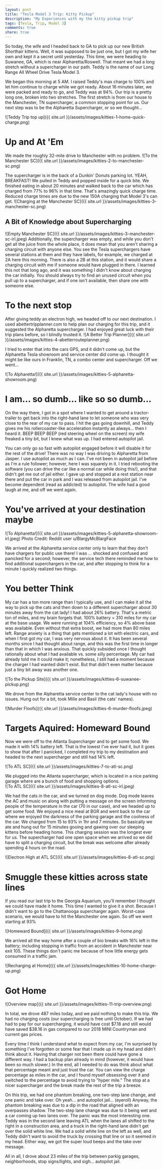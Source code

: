 ```yaml
---
layout: post
title: "Tesla Model 3 Trip: Kitty Pickup"
description: "My Experiences with my the kitty pickup trip"
tags: [Tesla, Trip, Model 3]
comments: true
share: true
---
```


So today, the wife and I headed back to GA to pick up our new British Shorthair kittens. Well, it was supposed to be just one, but I got my wife her own and kept it a secret until yesterday.  This time, we were heading to Suwanee, GA, which is near Alpharetta/Roswell. That meant we had a long stretch without a supercharger in our path. Teddy is the name of our Long Range All Wheel Drive Tesla Model 3. 

We began this morning at 5 AM. I raised Teddy's max charge to 100% and let him continue to charge while we got ready. About 16 minutes later, we were packed and ready to go, and Teddy was at 94%. Our trip is a pretty long one, broken into two stretches. The first stretch is from our house to the Manchester, TN supercharger, a common stopping point for us. Our next step was to be the Alpharetta Supercharger, or so we thought...

![Teddy Trip top up]({{ site.url }}/assets/images/kitties-1-home-quick-charge.png)

# Up and At 'Em

We made the roughly 32-mile drive to Manchester with no problem. 
![To the Manchester SC]({{ site.url }}/assets/images/kitties-2-to-manchester-sc.png)

The supercharger is in the back of a Dunkin' Donuts parking lot. YEAH, BREAKFAST! We pulled in Teddy and popped inside for a quick bite. We finished eating in about 20 minutes and walked back to the car which has charged from 77% to 96% in that time. That's amazingly quick charge time. Reduced charge times are due to the new 150A charging that Model 3's can get.
![Charging at the Manchester SC]({{ site.url }}/assets/images/kitties-3-manchester-sc.png)


## A Bit of Knowledge about Supercharging
![Empty Manchester SC]({{ site.url }}/assets/images/kitties-3-manchester-sc-irl.jpeg)
Additionally, the supercharger was empty, and while you don't get all the juice from the whole place, it does mean that you aren't sharing a charging circuit with anyone else.  You see the Tesla superchargers have several stations at them and they have labels, for example, we charged at 2A here this morning. There is also a 2B at this station, and it would share a charging circuit with me if someone would have plugged in there.  I learned this not that long ago, and it was something I didn't know about charging the car initially.  You should always try to find an unused circuit when you pull up to a supercharger, and if one isn't available, then share one with someone else. 

# To the next stop

After giving teddy an electron high, we headed off to our next destination.  I used abettertripplanner.com to help plan our charging for this trip, and it suggested the Alpharetta supercharger.  I had enjoyed great luck with their trip plans before, so I blindly trusted it.
![A Better Trip Planner]({{ site.url }}/assets/images/kitties-4-abetterrouteplanner.png)

I tried to enter that into the cars GPS, and it didn't come up, but the Alpharetta Tesla showroom and service center did come up.  I thought it might be like ours in Franklin, TN, a combo center and supercharger. Off we went...

![To Alpharetta!]({{ site.url }}/assets/images/kitties-5-alpharetta-showroom.png)

# I am... so dumb... like so so dumb...
On the way there, I got in a spot where I wanted to get around a tractor-trailer to get back into the right-hand lane to let someone who was very close to the rear of my car to pass. I hit the gas going downhill, and Teddy gives me his rollercoaster-like acceleration instantly as always... then I heard it. BEEP BEEP BEEP (red steering wheel on the screen) my wife freaked a tiny bit, but I knew what was up. I had entered autopilot jail. 

You can only go so fast with autopilot engaged before it will disable it for the rest of the drive! There was no way I was driving to Alpharetta from Jasper. I use autopilot as much as I can. I've not been in autopilot jail before as I'm a rule follower; however, here I was squarely in it. I tried rebooting the software (you can drive the car like a normal car while doing this!), and that didn't get me out of jail either. I gave up and stopped at a rest station near there and put the car in park and I was released from autopilot jail. I've become dependent (read as addicted) to autopilot. The wife had a good laugh at me, and off we went again. 

# You've arrived at your destination maybe
![To Alpharetta!]({{ site.url }}/assets/images/kitties-5-alpharetta-showroom-irl.jpeg)
Photo Credit: Reddit user u/BlargyMcBlargFace 

We arrived at the Alpharetta service center only to learn that they don't have chargers for public use there! I was ... shocked and confused and panicked for a second; however, the service tech there reminded me how to find additional superchargers in the car, and after stopping to think for a minute I quickly realized two things. 
 

# You better Think

My car has a ton more range than I typically use, and I can make it all the way to pick up the cats and then down to a different supercharger about 30 minutes away from the cat lady! I had about 26% battery. That's a metric ton of miles, and my brain forgets that. 100% battery = 310 miles for my car at the base usage. We were running at 104% efficiency, so 4% above base was available. Even without that extra boost, we had more than 80 miles left. Range anxiety is a thing that gets mentioned a lot with electric cars, and when I first got my car, I was very nervous about it. It has been several months since I had thought about range, and this was the first time in longer than that in which I was anxious. That quickly subsided once I thought rationally about what I had available vs. some silly percentage. My car had already told me it could make it; nonetheless, I still had a moment because the charger I had wanted didn't exist. But that didn't even matter because just a tiny bit away was another one.  

![To the Pickup Site]({{ site.url }}/assets/images/kitties-6-suwanee-pickup.png)

We drove from the Alpharetta service center to the cat lady's house with no issues. Hung out for a bit, took Mille and Basil (the cats' names).

![Murder Floofs]({{ site.url }}/assets/images/kitties-6-murder-floofs.jpeg)

# Targets Aquired: Homeward Bound

Now we were off to the Atlanta Supercharger and to get some food. We made it with 14% battery left. That is the lowest I've ever had it, but it goes to show that after I panicked, I completed my trip to my destination and headed to the next supercharger and still had 14% left. 

![To ATL SC]({{ site.url }}/assets/images/kitties-7-to-atl-sc.png)

We plugged into the Atlanta supercharger, which is located in a nice parking garage where are a bunch of food and shopping options.  
![To ATL SC]({{ site.url }}/assets/images/kitties-8-atl-sc-irl.jpeg)

We had the cats in the car, and we turned on dog mode. Dog mode leaves the AC and music on along with putting a message on the screen informing people of the temperature in the car (70 in our case), and we headed up to get some food. We enjoyed a nice meal at BGR and went back to the car where we enjoyed the darkness of the parking garage and the coolness of the car. We charged from 15 to 93% in 1hr and 7 minutes. So basically we ate and hung out for 15 minutes gooing and gawing over our sleeping kittens before heading home. This charging session was the longest ever for us. The supercharger had one open space when we arrived so we did have to split a charging circuit, but the break was welcome after already spending 4 hours on the road. 

![Electron High at ATL SC]({{ site.url }}/assets/images/kitties-8-atl-sc.png)

# Smuggle these kitties across state lines

If you read our last trip to the Georgia Aquarium, you'll remember I thought we could have made it home.  This time I wanted to give it a shot. Because I didn't want to go to the Chattanooga supercharger again.  Worst-case scenario, we would have to hit the Manchester one again.  So off we went starting at 93%

![Homeward Bound]({{ site.url }}/assets/images/kitties-9-home.png)


We arrived all the way home after a couple of bio breaks with 16% left in the battery; including stopping in traffic from an accident in Manchester near exit 105. These things don't panic me because of how little energy gets consumed in a traffic jam. 

![Recharging at Home]({{ site.url }}/assets/images/kitties-10-home-charge-up.png)

# Got Home
![Overview map]({{ site.url }}/assets/images/kitties-11-trip-overview.png)

In total, we drove 487 miles today, and we paid nothing to make this trip. We had no charging costs (our supercharging is free until October). If we had had to pay for our supercharging, it would have cost $7.18 and still would have saved $38.16 in gas compared to our 2018 MINI Countryman and current gas prices. 

Every time I think I understand what to expect from my car, I'm surprised by something I've forgotten or some fear that I made up in my head and didn't think about it. Having that charger not been there could have gone a different way. I had a backup plan already in mind (however, it would have been so much slower.)  In the end, all I needed to do was think about what that percentage meant and just trust the car. You can view the charge percentage as miles in the car, and I found myself obsessing over it and switched to the percentage to avoid trying to "hyper mile."  The stop at a nicer supercharger and the break made the rest of the trip a breeze.

On this trip, we had one phantom breaking, one two-step lane change, and one panic and take over. Oh yeah... and autopilot jail... (eyeroll) Anyway, the phantom breaking was due to a dip in the road that aligned with an overpasses shadow. The two-step lane change was due to it being wet and a car coming up two lanes over. The panic was the most interesting one. Teddy was in the second lane leaving ATL when the lanes all shifted to the right in a construction area, and a truck in the right-hand lane didn't get over the solid white line. We had a solid white line on the left as well, and Teddy didn't want to avoid the truck by crossing that line or so it seemed in my head. Either way, we got the super loud beeps and the take over message. 

All in all, I drove about 23 miles of the trip between parkig garages, neighborhoods, stop signs/lights, and sigh... autopilot jail.